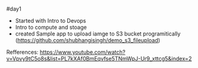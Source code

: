 #day1
- Started with Intro to Devops 
- Intro to compute and stoage
- created Sample app to upload iamge to S3 bucket programitically  (https://github.com/shubhangisingh/demo_s3_fileupload)





Refferences:
https://www.youtube.com/watch?v=Vpvy9tC5o8s&list=PL7kXAf0BmEqvfse5TNmWpJ-Ur9_xttcg5&index=2
